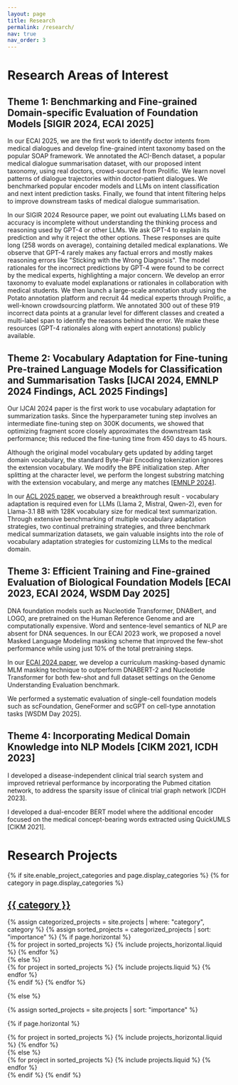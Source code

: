 ```yaml
---
layout: page
title: Research
permalink: /research/
nav: true
nav_order: 3
---
```

# Research Areas of Interest

## Theme 1: Benchmarking and Fine-grained Domain-specific Evaluation of Foundation Models [SIGIR 2024, ECAI 2025]
In our ECAI 2025, we are the first work to identify doctor intents from medical dialogues and develop fine-grained intent taxonomy based on the popular SOAP framework. We annotated the ACI-Bench dataset, a popular medical dialogue summarisation dataset, with our proposed intent taxonomy, using real doctors, crowd-sourced from Prolific. We learn novel patterns of dialogue trajectories within doctor-patient dialogues. We benchmarked popular encoder models and LLMs on intent classification and next intent prediction tasks. Finally, we found that intent filtering helps to improve downstream tasks of medical dialogue summarisation.

In our SIGIR 2024 Resource paper, we point out evaluating LLMs based on accuracy is incomplete without understanding the thinking process and reasoning used by GPT-4 or other LLMs. We ask GPT-4 to explain its prediction and why it reject the other options. These responses are quite long (258 words on average), containing detailed medical explanations. We observe that GPT-4 rarely makes any factual errors and mostly makes reasoning errors like "Sticking with the Wrong Diagnosis". The model rationales for the incorrect predictions by GPT-4 were found to be correct by the medical experts, highlighting a major concern. We develop an error taxonomy to evaluate model explanations or rationales in collaboration with medical students. We then launch a large-scale annotation study using the Potato annotation platform and recruit 44 medical experts through Prolific, a well-known crowdsourcing platform. We annotated 300 out of these 919 incorrect data points at a granular level for different classes and created a multi-label span to identify the reasons behind the error. We make these resources (GPT-4 rationales along with expert annotations) publicly available.


## Theme 2: Vocabulary Adaptation for Fine-tuning Pre-trained Language Models for Classification and Summarisation Tasks [IJCAI 2024, EMNLP 2024 Findings, ACL 2025 Findings]
Our IJCAI 2024 paper is the first work to use vocabulary adaptation for summarization tasks. Since the hyperparameter tuning step involves an intermediate fine-tuning step on 300K documents, we showed that optimizing fragment score closely approximates the downstream task performance; this reduced the fine-tuning time from 450 days to 45 hours. 

Although the original model vocabulary gets updated by adding target domain vocabulary, the standard Byte-Pair Encoding tokenization ignores the extension vocabulary. We modify the BPE initialization step. After splitting at the character level, we perform the longest substring matching with the extension vocabulary, and merge any matches [[EMNLP 2024](https://aclanthology.org/2024.findings-emnlp.863.pdf)]. 

In our [ACL 2025 paper](https://arxiv.org/abs/2505.21242), we observed a breakthrough result - vocabulary adaptation is required even for LLMs (Llama 2, Mistral, Qwen-2), even for Llama-3.1 8B with 128K vocabulary size for medical text summarization. Through extensive benchmarking of multiple vocabulary adaptation strategies, two continual pretraining strategies, and three benchmark medical summarization datasets, we gain valuable insights into the role of vocabulary adaptation strategies for customizing LLMs to the medical domain.

## Theme 3: Efficient Training and Fine-grained Evaluation of Biological Foundation Models [ECAI 2023, ECAI 2024, WSDM Day 2025]
DNA foundation models such as Nucleotide Transformer, DNABert, and LOGO, are pretrained on the Human Reference Genome and are computationally expensive. Word and sentence-level semantics of NLP are absent for DNA sequences. In our ECAI 2023 work, we proposed a novel Masked Language Modeling masking scheme that improved the few-shot performance while using just 10% of the total pretraining steps. 

In our [ECAI 2024 paper](https://ebooks.iospress.nl/doi/10.3233/FAIA240864), we develop a curriculum masking-based dynamic MLM masking technique to outperform DNABERT-2 and Nucleotide Transformer for both few-shot and full dataset settings on the Genome Understanding Evaluation benchmark. 

We performed a systematic evaluation of single-cell foundation models such as scFoundation, GeneFormer and scGPT on cell-type annotation tasks [WSDM Day 2025].

## Theme 4: Incorporating Medical Domain Knowledge into NLP Models [CIKM 2021, ICDH 2023]
I developed a disease-independent clinical trial search system and improved retrieval performance by incorporating the Pubmed citation network, to address the sparsity issue of clinical trial graph network [ICDH 2023]. 

I developed a dual-encoder BERT model where the additional encoder focused on the medical concept-bearing words extracted using QuickUMLS [CIKM 2021].

# Research Projects

<!-- pages/projects.md -->
<div class="projects">
{% if site.enable_project_categories and page.display_categories %}
  <!-- Display categorized projects -->
  {% for category in page.display_categories %}
  <a id="{{ category }}" href=".#{{ category }}">
    <h2 class="category">{{ category }}</h2>
  </a>
  {% assign categorized_projects = site.projects | where: "category", category %}
  {% assign sorted_projects = categorized_projects | sort: "importance" %}
  <!-- Generate cards for each project -->
  {% if page.horizontal %}
  <div class="container">
    <div class="row row-cols-2">
    {% for project in sorted_projects %}
      {% include projects_horizontal.liquid %}
    {% endfor %}
    </div>
  </div>
  {% else %}
  <div class="grid">
    {% for project in sorted_projects %}
      {% include projects.liquid %}
    {% endfor %}
  </div>
  {% endif %}
  {% endfor %}

{% else %}

<!-- Display projects without categories -->

{% assign sorted_projects = site.projects | sort: "importance" %}

  <!-- Generate cards for each project -->

{% if page.horizontal %}

  <div class="container">
    <div class="row row-cols-2">
    {% for project in sorted_projects %}
      {% include projects_horizontal.liquid %}
    {% endfor %}
    </div>
  </div>
  {% else %}
  <div class="grid">
    {% for project in sorted_projects %}
      {% include projects.liquid %}
    {% endfor %}
  </div>
  {% endif %}
{% endif %}
</div>
